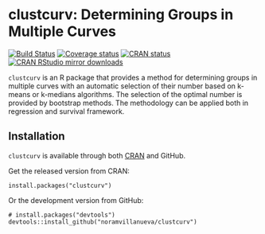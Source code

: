 # clustcurv: Determining Groups in Multiple Curves


[![Build Status](https://travis-ci.org/noramvillanueva/clustcurv.svg?branch=master)](https://travis-ci.org/noramvillanueva/clustcurv)
[![Coverage status](https://codecov.io/gh/noramvillanueva/clustcurv/branch/master/graph/badge.svg)](https://codecov.io/github/noramvillanueva/clustcurv?branch=master)
[![CRAN status](https://www.r-pkg.org/badges/version/clustcurv)](https://cran.r-project.org/package=clustcurv)
[![CRAN RStudio mirror downloads](http://cranlogs.r-pkg.org/badges/clustcurv)](https://cran.r-project.org/package=clustcurv)



```clustcurv``` is an R package that provides a method for determining groups in multiple 
curves with an automatic selection of their number based on k-means or
k-medians algorithms. The selection of the optimal number is provided by
bootstrap methods. The methodology can be applied both in regression and survival framework.



## Installation
```clustcurv``` is available through both [CRAN](https://cran.r-project.org/) and GitHub.

Get the released version from CRAN:
```
install.packages("clustcurv")
```

Or the development version from GitHub:
```
# install.packages("devtools")
devtools::install_github("noramvillanueva/clustcurv")
```

